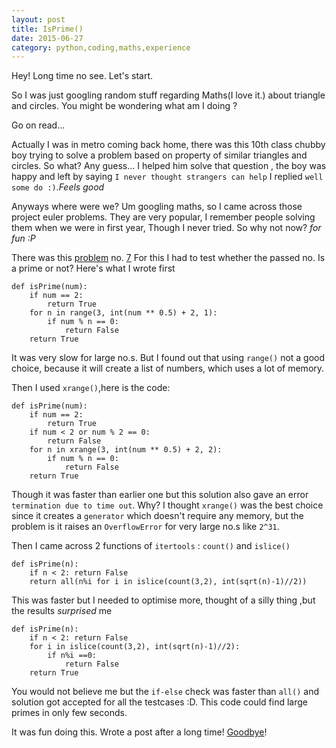 ```yaml
---
layout: post
title: IsPrime()
date: 2015-06-27
category: python,coding,maths,experience
---
```


Hey! Long time no see. Let's start. 

So I was just googling random stuff regarding Maths(I love it.) about triangle and circles. You might be wondering what am I doing ?

Go on read...

Actually I was in metro coming back home, there was this 10th class chubby boy trying to solve a problem based on property of similar triangles and circles. So what?  Any guess...
I helped him solve that question , the boy was happy and left by saying `I never thought strangers can help` I replied `well some do :)`.*Feels good*

Anyways where were we?  Um googling maths, so I came across those project euler problems. They are very popular, I remember people solving them when we were in first year, Though I never tried. So why not now? *for fun :P* 

There was this [problem](https://www.hackerrank.com/contests/projecteuler/challenges/euler007) no. [7](https://projecteuler.net/problem=7)
For this I had to test whether the passed no. Is a prime or not? 
Here's what I wrote first

```
def isPrime(num):
    if num == 2:
        return True
    for n in range(3, int(num ** 0.5) + 2, 1):
        if num % n == 0:
            return False
    return True
```

It was very slow for large no.s. But I found out that using `range()` not a good choice, because it will create a list of numbers, which uses a lot of memory. 

Then I used `xrange()`,here is the code:

```
def isPrime(num):
    if num == 2:
        return True
    if num < 2 or num % 2 == 0:
        return False
    for n in xrange(3, int(num ** 0.5) + 2, 2):
        if num % n == 0:
            return False
    return True
```
Though it was faster than earlier one but this solution also gave an error `termination due to time out`.
Why? I thought `xrange()` was the best choice since it creates a `generator` which doesn't require any memory, but the problem is it raises an `OverflowError` for very large no.s like `2^31`.

Then I came across 2 functions of `itertools` : `count()` and `islice()`

```
def isPrime(n):
    if n < 2: return False
    return all(n%i for i in islice(count(3,2), int(sqrt(n)-1)//2))
```

This was faster but I needed to optimise more, thought of a silly thing ,but the results *surprised* me

```
def isPrime(n):
    if n < 2: return False
    for i in islice(count(3,2), int(sqrt(n)-1)//2):
        if n%i ==0:
            return False
    return True
```

You would not believe me but the `if-else` check was faster than `all()` and solution got accepted for all the testcases :D.
This code could find large primes in only few seconds.

It was fun doing this. Wrote a post after a long time! [Goodbye](https://www.youtube.com/watch?v=ho9xM9n2USA)!